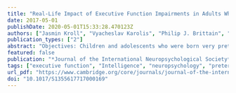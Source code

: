 ```yaml
---
title: "Real-Life Impact of Executive Function Impairments in Adults Who Were Born Very Preterm"
date: 2017-05-01
publishDate: 2020-05-01T15:33:28.470123Z
authors: ["Jasmin Kroll", "Vyacheslav Karolis", "Philip J. Brittain", "Chieh-En Jane Tseng", "Sean Froudist-Walsh", "Robin M. Murray", "Chiara Nosarti"]
publication_types: ["2"]
abstract: "Objectives: Children and adolescents who were born very preterm (≤32 weeks’ gestation) are vulnerable to experiencing cognitive problems, including in executive function. However, it remains to be established whether cognitive deficits are evident in adulthood and whether these exert a significant effect on an individual’s real-lifeachievement. Methods: Using a cross-sectional design, we tested a range of neurocognitive abilities, with a focus on executive function, in a sample of 122 very preterm individuals and 89 term-born controls born between 1979 and 1984. Associations between executive function and a range of achievement measures, indicative of a successful transition to adulthood, were examined. Results: Very preterm adults performed worse compared to controls on measures of intellectual ability and executive function with moderate to large effect sizes. They also demonstrated significantly lower achievement levels in terms of years spent in education, employment status, and on a measure of functioning in work and social domains. Results of regression analysis indicated a stronger positive association between executive function and real-life achievement in the very preterm group compared to controls. Conclusions: Very preterm born adults demonstrate executive function impairments compared to full-term controls, and these are associated with lower achievement in several real-life domains. (JINS, 2017, 23, 381–389)"
featured: false
publication: "*Journal of the International Neuropsychological Society*"
tags: ["executive function", "Intelligence", "neuropsychology", "preterm birth"]
url_pdf: "https://www.cambridge.org/core/journals/journal-of-the-international-neuropsychological-society/article/reallife-impact-of-executive-function-impairments-in-adults-who-were-born-very-preterm/EF9B8068FC42680C5DF3581EE9554920"
doi: "10.1017/S1355617717000169"
---
```


